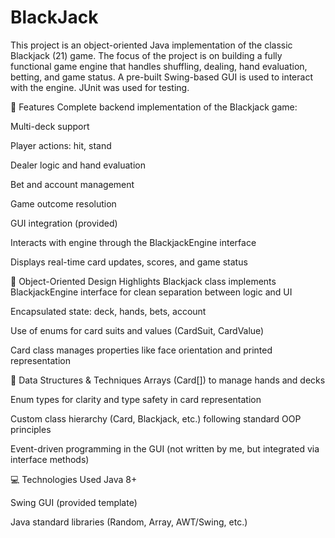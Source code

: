 # BlackJack
This project is an object-oriented Java implementation of the classic Blackjack (21) game. The focus of the project is on building a fully functional game engine that handles shuffling, dealing, hand evaluation, betting, and game status. A pre-built Swing-based GUI is used to interact with the engine. JUnit was used for testing.

🎯 Features
Complete backend implementation of the Blackjack game:

Multi-deck support

Player actions: hit, stand

Dealer logic and hand evaluation

Bet and account management

Game outcome resolution

GUI integration (provided)

Interacts with engine through the BlackjackEngine interface

Displays real-time card updates, scores, and game status

🧠 Object-Oriented Design Highlights
Blackjack class implements BlackjackEngine interface for clean separation between logic and UI

Encapsulated state: deck, hands, bets, account

Use of enums for card suits and values (CardSuit, CardValue)

Card class manages properties like face orientation and printed representation

🧰 Data Structures & Techniques
Arrays (Card[]) to manage hands and decks

Enum types for clarity and type safety in card representation

Custom class hierarchy (Card, Blackjack, etc.) following standard OOP principles

Event-driven programming in the GUI (not written by me, but integrated via interface methods)

💻 Technologies Used
Java 8+

Swing GUI (provided template)

Java standard libraries (Random, Array, AWT/Swing, etc.)
